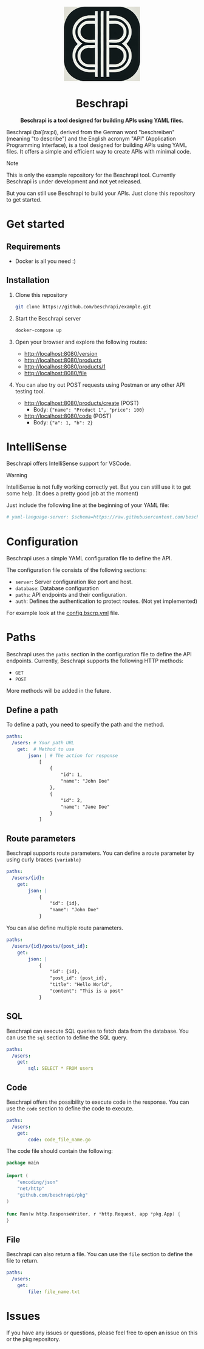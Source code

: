 
<p align="center">
  <img src="./static/beschrapi-logo.png" alt="Beschrapi Logo" width="200">
</p>

<h1 align="center">Beschrapi</h1>

<p align="center">
  <strong>
  Beschrapi is a tool designed for building APIs using YAML files. 
  </strong>
</p>


Beschrapi (bəˈʃraːpi), derived from the German word "beschreiben" (meaning "to describe") and the English acronym "API" (Application Programming Interface), is a tool designed for building APIs using YAML files. It offers a simple and efficient way to create APIs with minimal code.

> [!NOTE]  
> This is only the example repository for the Beschrapi tool. Currently Beschrapi is under development and not yet released.
>
> But you can still use Beschrapi to build your APIs. Just clone this repository to get started.

# Get started

## Requirements

- Docker is all you need :)

## Installation

1. Clone this repository
    ```bash
    git clone https://github.com/beschrapi/example.git
    ```

2. Start the Beschrapi server
    ```bash
    docker-compose up
    ```

3. Open your browser and explore the following routes:
   - [http://localhost:8080/version](http://localhost:8080/version)
   - [http://localhost:8080/products](http://localhost:8080/products)
   - [http://localhost:8080/products/1](http://localhost:8080/products/1)
   - [http://localhost:8080/file](http://localhost:8080/file)


4. You can also try out POST requests using Postman or any other API testing tool.
   - [http://localhost:8080/products/create](http://localhost:8080/products/create) (POST)
        - Body: `{"name": "Product 1", "price": 100}`
   - [http://localhost:8080/code](http://localhost:8080/code) (POST)
        - Body: `{"a": 1, "b": 2}`

# IntelliSense

Beschrapi offers IntelliSense support for VSCode.

> [!WARNING]
> IntelliSense is not fully working correctly yet. But you can still use it to get some help. (It does a pretty good job at the moment)

Just include the following line at the beginning of your YAML file:
```yaml
# yaml-language-server: $schema=https://raw.githubusercontent.com/beschrapi/schema/refs/heads/master/schema.json config.bscrp.yaml
```

# Configuration

Beschrapi uses a simple YAML configuration file to define the API. 

The configuration file consists of the following sections:

- `server`: Server configuration like port and host.
- `database`: Database configuration 
- `paths`: API endpoints and their configuration. 
- `auth`: Defines the authentication to protect routes. (Not yet implemented)

For example look at the [config.bscrp.yml](./config.bscrp.yaml) file.

# Paths

Beschrapi uses the `paths` section in the configuration file to define the API endpoints. Currently, Beschrapi supports the following HTTP methods:

- `GET`
- `POST`

More methods will be added in the future.

## Define a path

To define a path, you need to specify the path and the method. 

```yaml
paths:
  /users: # Your path URL
    get:  # Method to use
        json: | # The action for response
            [
                {
                    "id": 1,
                    "name": "John Doe"
                },
                {
                    "id": 2,
                    "name": "Jane Doe"
                }
            ]
```

## Route parameters

Beschrapi supports route parameters. You can define a route parameter by using curly braces `{variable}`

```yaml
paths:
  /users/{id}:
    get:
        json: |
            {
                "id": {id},
                "name": "John Doe"
            }
```

You can also define multiple route parameters.

```yaml
paths:
  /users/{id}/posts/{post_id}:
    get:
        json: |
            {
                "id": {id},
                "post_id": {post_id},
                "title": "Hello World",
                "content": "This is a post"
            }
```

## SQL

Beschrapi can execute SQL queries to fetch data from the database. You can use the `sql` section to define the SQL query.

```yaml
paths:
  /users:
    get:
        sql: SELECT * FROM users
```

## Code

Beschrapi offers the possibility to execute code in the response. You can use the `code` section to define the code to execute.

```yaml
paths:
  /users:
    get:
        code: code_file_name.go
```

The code file should contain the following:

```go
package main

import (
	"encoding/json"
	"net/http"
	"github.com/beschrapi/pkg"
)

func Run(w http.ResponseWriter, r *http.Request, app *pkg.App) {
}
```

## File

Beschrapi can also return a file. You can use the `file` section to define the file to return.

```yaml
paths:
  /users:
    get:
        file: file_name.txt
```


# Issues

If you have any issues or questions, please feel free to open an issue on this or the pkg repository.




